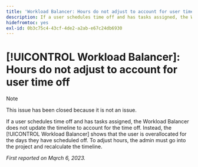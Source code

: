 ```yaml
---
title: 'Workload Balancer: Hours do not adjust to account for user time off'
description: If a user schedules time off and has tasks assigned, the Workload Balancer does not update the timeline to account for the time off. Instead, the Workload Balancer shows that the user is overallocated for the days they have scheduled off. To adjust hours, the admin must go into the project and recalculate the timeline.
hidefromtoc: yes
exl-id: 0b3c75c4-43cf-4de2-a2ab-e67c24db6930
---
```

# [!UICONTROL Workload Balancer]: Hours do not adjust to account for user time off

>[!NOTE]
>
>This issue has been closed because it is not an issue.

If a user schedules time off and has tasks assigned, the Workload Balancer does not update the timeline to account for the time off. Instead, the [!UICONTROL Workload Balancer] shows that the user is overallocated for the days they have scheduled off. To adjust hours, the admin must go into the project and recalculate the timeline.

_First reported on Mqrch 6, 2023._
